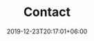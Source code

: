 ---
title         : "Contact"
date          : 2019-12-23T20:17:01+06:00
heading       : "Let's Work <span>Together.</span>"
form_heading  : "We are available 24/7, Contact our support to get quick assistance!"
mail : info@goonline.dev
phone: +92 321 295 66 33
address : 125, Kings Street, Melbourne United Kingdom,600562
---